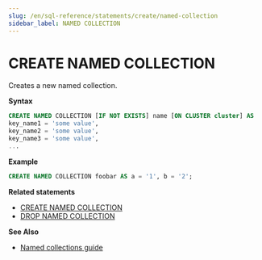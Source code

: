 ```yaml
---
slug: /en/sql-reference/statements/create/named-collection
sidebar_label: NAMED COLLECTION
---
```


# CREATE NAMED COLLECTION

Creates a new named collection.

**Syntax**

```sql
CREATE NAMED COLLECTION [IF NOT EXISTS] name [ON CLUSTER cluster] AS
key_name1 = 'some value',
key_name2 = 'some value',
key_name3 = 'some value',
...
```

**Example**

```sql
CREATE NAMED COLLECTION foobar AS a = '1', b = '2';
```

**Related statements**

- [CREATE NAMED COLLECTION](https://clickhouse.com/docs/en/sql-reference/statements/alter/named-collection)
- [DROP NAMED COLLECTION](https://clickhouse.com/docs/en/sql-reference/statements/drop#drop-function)


**See Also**

- [Named collections guide](/docs/en/operations/named-collections.md)
